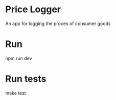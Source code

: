 # Price Logger 

An app for logging the proces of consumer goods

# Run 
npm run dev

# Run tests
make test


